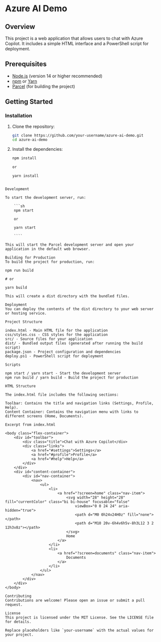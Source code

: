 # Azure AI Demo

## Overview

This project is a web application that allows users to chat with Azure Copilot. It includes a simple HTML interface and a PowerShell script for deployment.

## Prerequisites

- [Node.js](https://nodejs.org/) (version 14 or higher recommended)
- [npm](https://www.npmjs.com/) or [Yarn](https://yarnpkg.com/)
- [Parcel](https://parceljs.org/) (for building the project)

## Getting Started

### Installation

1. Clone the repository:

   ```sh
   git clone https://github.com/your-username/azure-ai-demo.git
   cd azure-ai-demo

   ```

2. Install the dependencies:

   ```sh
   npm install

   or

   yarn install
   ```

`````

Development

To start the development server, run:

    ```sh
    npm start

    or

    yarn start

    ````

This will start the Parcel development server and open your application in the default web browser.

Building for Production
To build the project for production, run:

npm run build

# or

yarn build

This will create a dist directory with the bundled files.

Deployment
You can deploy the contents of the dist directory to your web server or hosting service.

Project Structure

index.html - Main HTML file for the application
css/styles.css - CSS styles for the application
src/ - Source files for your application
dist/ - Bundled output files (generated after running the build script)
package.json - Project configuration and dependencies
deploy.ps1 - PowerShell script for deployment

Scripts

npm start / yarn start - Start the development server
npm run build / yarn build - Build the project for production

HTML Structure

The index.html file includes the following sections:

Toolbar: Contains the title and navigation links (Settings, Profile, Help).
Content Container: Contains the navigation menu with links to different screens (Home, Documents).

Excerpt from index.html

<body class="flex-container">
    <div id="toolbar">
        <div class="title">Chat with Azure Copilot</div>
        <div class="links">
            <a href="#settings">Settings</a>
            <a href="#profile">Profile</a>
            <a href="#help">Help</a>
        </div>
    </div>
    <div id="content-container">
        <div id="nav-container">
            <nav>
                <ul>
                    <li>
                        <a href="?screen=home" class="nav-item">
                            <svg width="28" height="28" fill="currentColor" class="bi bi-house" focusable="false"
                                viewBox="0 0 24 24" aria-hidden="true">
                                <path d="M0 0h24v24H0z" fill="none"></path>
                                <path d="M10 20v-6h4v6h5v-8h3L12 3 2 12h3v8z"></path>
                            </svg>
                            Home
                        </a>
                    </li>
                    <li>
                        <a href="?screen=documents" class="nav-item">
                            Documents
                        </a>
                    </li>
                </ul>
            </nav>
        </div>
    </div>
</body>

Contributing
Contributions are welcome! Please open an issue or submit a pull request.

License
This project is licensed under the MIT License. See the LICENSE file for details.

Replace placeholders like `your-username` with the actual values for your project.
`````
